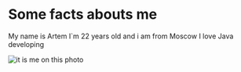# Some facts abouts me

 My name is Artem
 I`m 22 years old and i am from Moscow
 I love Java developing

 ![it is me on this photo](https://emdigital.ru/instagram?account=zartem2001&view=photo&post=CXG4LXYsJoo)


